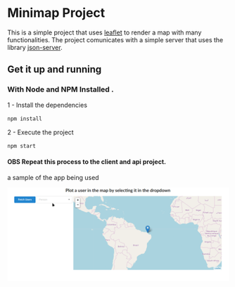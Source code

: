 # Minimap Project

This is a simple project that uses [leaflet](https://github.com/Leaflet/Leaflet) to render a map with many functionalities.
The project comunicates with a simple server that uses the library [json-server](https://github.com/typicode/json-server).


## Get it up and running

### With Node and NPM Installed .

1 - Install the dependencies

```bash
npm install
```

2 - Execute the project
```bash
npm start
```

#### OBS Repeat this process to the client and api project.

a sample of the app being used

![map_sample](resources/map.gif)
